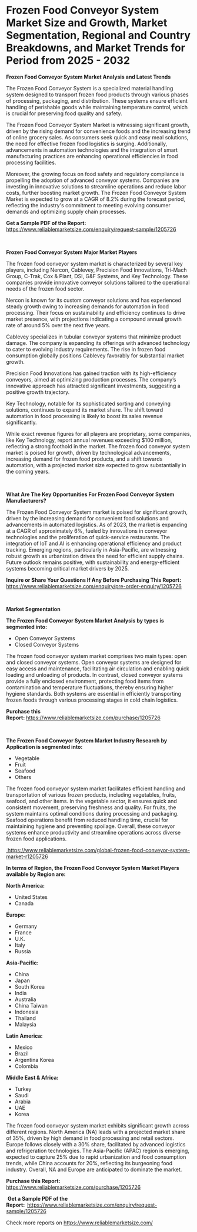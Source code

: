 <p><h1>Frozen Food Conveyor System Market Size and Growth, Market Segmentation, Regional and Country Breakdowns, and Market Trends for Period from 2025 -  2032</h1></p><p><strong>Frozen Food Conveyor System Market Analysis and Latest Trends</strong></p>
<p><p>The Frozen Food Conveyor System is a specialized material handling system designed to transport frozen food products through various phases of processing, packaging, and distribution. These systems ensure efficient handling of perishable goods while maintaining temperature control, which is crucial for preserving food quality and safety.</p><p>The Frozen Food Conveyor System Market is witnessing significant growth, driven by the rising demand for convenience foods and the increasing trend of online grocery sales. As consumers seek quick and easy meal solutions, the need for effective frozen food logistics is surging. Additionally, advancements in automation technologies and the integration of smart manufacturing practices are enhancing operational efficiencies in food processing facilities.</p><p>Moreover, the growing focus on food safety and regulatory compliance is propelling the adoption of advanced conveyor systems. Companies are investing in innovative solutions to streamline operations and reduce labor costs, further boosting market growth. The Frozen Food Conveyor System Market is expected to grow at a CAGR of 8.2% during the forecast period, reflecting the industry's commitment to meeting evolving consumer demands and optimizing supply chain processes.</p></p>
<p><strong>Get a Sample PDF of the Report:&nbsp;</strong> <a href="https://www.reliablemarketsize.com/enquiry/request-sample/1205726?utm_campaign=2324&utm_medium=2&utm_source=Github&utm_content=ia&utm_term=28022025&utm_id=frozen-food-conveyor-system">https://www.reliablemarketsize.com/enquiry/request-sample/1205726</a></p>
<p>&nbsp;</p>
<p><strong>Frozen Food Conveyor System Major Market Players</strong></p>
<p><p>The frozen food conveyor system market is characterized by several key players, including Nercon, Cablevey, Precision Food Innovations, Tri-Mach Group, C-Trak, Cox & Plant, DSI, G&F Systems, and Key Technology. These companies provide innovative conveyor solutions tailored to the operational needs of the frozen food sector.</p><p>Nercon is known for its custom conveyor solutions and has experienced steady growth owing to increasing demands for automation in food processing. Their focus on sustainability and efficiency continues to drive market presence, with projections indicating a compound annual growth rate of around 5% over the next five years.</p><p>Cablevey specializes in tubular conveyor systems that minimize product damage. The company is expanding its offerings with advanced technology to cater to evolving industry requirements. The rise in frozen food consumption globally positions Cablevey favorably for substantial market growth.</p><p>Precision Food Innovations has gained traction with its high-efficiency conveyors, aimed at optimizing production processes. The company’s innovative approach has attracted significant investments, suggesting a positive growth trajectory.</p><p>Key Technology, notable for its sophisticated sorting and conveying solutions, continues to expand its market share. The shift toward automation in food processing is likely to boost its sales revenue significantly.</p><p>While exact revenue figures for all players are proprietary, some companies, like Key Technology, report annual revenues exceeding $100 million, reflecting a strong foothold in the market. The frozen food conveyor system market is poised for growth, driven by technological advancements, increasing demand for frozen food products, and a shift towards automation, with a projected market size expected to grow substantially in the coming years.</p></p>
<p>&nbsp;</p>
<p><strong>What Are The Key Opportunities For Frozen Food Conveyor System Manufacturers?</strong></p>
<p><p>The Frozen Food Conveyor System market is poised for significant growth, driven by the increasing demand for convenient food solutions and advancements in automated logistics. As of 2023, the market is expanding at a CAGR of approximately 6%, fueled by innovations in conveyor technologies and the proliferation of quick-service restaurants. The integration of IoT and AI is enhancing operational efficiency and product tracking. Emerging regions, particularly in Asia-Pacific, are witnessing robust growth as urbanization drives the need for efficient supply chains. Future outlook remains positive, with sustainability and energy-efficient systems becoming critical market drivers by 2025.</p></p>
<p><strong>Inquire or Share Your Questions If Any Before Purchasing This Report:</strong> <a href="https://www.reliablemarketsize.com/enquiry/pre-order-enquiry/1205726?utm_campaign=2324&utm_medium=2&utm_source=Github&utm_content=ia&utm_term=28022025&utm_id=frozen-food-conveyor-system">https://www.reliablemarketsize.com/enquiry/pre-order-enquiry/1205726</a></p>
<p>&nbsp;</p>
<p><strong>Market Segmentation</strong></p>
<p><strong>The Frozen Food Conveyor System Market Analysis by types is segmented into:</strong></p>
<p><ul><li>Open Conveyor Systems</li><li>Closed Conveyor Systems</li></ul></p>
<p><p>The frozen food conveyor system market comprises two main types: open and closed conveyor systems. Open conveyor systems are designed for easy access and maintenance, facilitating air circulation and enabling quick loading and unloading of products. In contrast, closed conveyor systems provide a fully enclosed environment, protecting food items from contamination and temperature fluctuations, thereby ensuring higher hygiene standards. Both systems are essential in efficiently transporting frozen foods through various processing stages in cold chain logistics.</p></p>
<p><strong>Purchase this Report:&nbsp;</strong><a href="https://www.reliablemarketsize.com/purchase/1205726?utm_campaign=2324&utm_medium=2&utm_source=Github&utm_content=ia&utm_term=28022025&utm_id=frozen-food-conveyor-system">https://www.reliablemarketsize.com/purchase/1205726</a></p>
<p>&nbsp;</p>
<p><strong>The Frozen Food Conveyor System Market Industry Research by Application is segmented into:</strong></p>
<p><ul><li>Vegetable</li><li>Fruit</li><li>Seafood</li><li>Others</li></ul></p>
<p><p>The frozen food conveyor system market facilitates efficient handling and transportation of various frozen products, including vegetables, fruits, seafood, and other items. In the vegetable sector, it ensures quick and consistent movement, preserving freshness and quality. For fruits, the system maintains optimal conditions during processing and packaging. Seafood operations benefit from reduced handling time, crucial for maintaining hygiene and preventing spoilage. Overall, these conveyor systems enhance productivity and streamline operations across diverse frozen food applications.</p></p>
<p><a href="https://www.reliablemarketsize.com/global-frozen-food-conveyor-system-market-r1205726?utm_campaign=2324&utm_medium=2&utm_source=Github&utm_content=ia&utm_term=28022025&utm_id=frozen-food-conveyor-system">&nbsp;https://www.reliablemarketsize.com/global-frozen-food-conveyor-system-market-r1205726</a></p>
<p><strong>In terms of Region, the Frozen Food Conveyor System Market Players available by Region are:</strong></p>
<p>
    <p> <strong> North America: </strong>
        <ul>
            <li>United States</li>
            <li>Canada</li>
        </ul>
        </p> 
    <p> <strong> Europe: </strong>
        <ul>
            <li>Germany</li>
            <li>France</li>
            <li>U.K.</li>
            <li>Italy</li>
            <li>Russia</li>
        </ul>
        </p> 
    <p> <strong> Asia-Pacific: </strong>
        <ul>
            <li>China</li>
            <li>Japan</li>
            <li>South Korea</li>
            <li>India</li>
            <li>Australia</li>
            <li>China Taiwan</li>
            <li>Indonesia</li>
            <li>Thailand</li>
            <li>Malaysia</li>
        </ul>
        </p> 
    <p> <strong> Latin America: </strong>
        <ul>
            <li>Mexico</li>
            <li>Brazil</li>
            <li>Argentina Korea</li>
            <li>Colombia</li>
        </ul>
        </p> 
    <p> <strong> Middle East & Africa: </strong>
        <ul>
            <li>Turkey</li>
            <li>Saudi</li>
            <li>Arabia</li>
            <li>UAE</li>
            <li>Korea</li>
        </ul>
    </p>
    </p>
<p><p>The frozen food conveyor system market exhibits significant growth across different regions. North America (NA) leads with a projected market share of 35%, driven by high demand in food processing and retail sectors. Europe follows closely with a 30% share, facilitated by advanced logistics and refrigeration technologies. The Asia-Pacific (APAC) region is emerging, expected to capture 25% due to rapid urbanization and food consumption trends, while China accounts for 20%, reflecting its burgeoning food industry. Overall, NA and Europe are anticipated to dominate the market.</p></p>
<p><strong>Purchase this Report: </strong><a href="https://www.reliablemarketsize.com/purchase/1205726?utm_campaign=2324&utm_medium=2&utm_source=Github&utm_content=ia&utm_term=28022025&utm_id=frozen-food-conveyor-system">https://www.reliablemarketsize.com/purchase/1205726</a></p>
<p>&nbsp;<strong>Get a Sample PDF of the Report:&nbsp;&nbsp;</strong><a href="https://www.reliablemarketsize.com/enquiry/request-sample/1205726?utm_campaign=2324&utm_medium=2&utm_source=Github&utm_content=ia&utm_term=28022025&utm_id=frozen-food-conveyor-system">https://www.reliablemarketsize.com/enquiry/request-sample/1205726</a></p>
<p><strong></strong></p>
<p>Check more reports on <a href="https://www.reliablemarketsize.com/?utm_campaign=2324&utm_medium=2&utm_source=Github&utm_content=ia&utm_term=28022025&utm_id=frozen-food-conveyor-system">https://www.reliablemarketsize.com/</a></p>